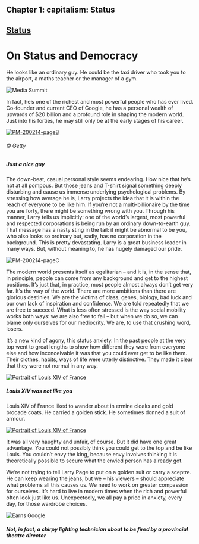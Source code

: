 Chapter  1: capitalism: Status
-----------------------------

[Status](../category/capitalism/status/index.html)
--------------------------------------------------

On Status and Democracy
=======================

<span class="s1">He looks like an ordinary guy. He could be the taxi driver who took you to the airport, a maths teacher or the manager of a gym.</span>

![Media Summit](http://i0.wp.com/www.thebookoflife.org/wp-content/uploads/2014/09/PM-200214-pageA.jpg)

<span class="s1">In fact, he’s one of the richest and most powerful people who has ever lived. Co-founder and current CEO of Google, he has a personal wealth of upwards of $20 billion and a profound role in shaping the modern world. Just into his forties, he may still only be at the early stages of his career.</span>

[![PM-200214-pageB](http://i2.wp.com/www.thebookoflife.org/wp-content/uploads/2014/10/PM-200214-pageB.jpg?resize=635%2C543)](http://i0.wp.com/www.thebookoflife.org/wp-content/uploads/2014/10/PM-200214-pageB.jpg)

###### © Getty

##### <span class="s1">**Just a nice guy**</span>

<span class="s1">The down-beat, casual personal style seems endearing. How nice that he’s not at all pompous. But those jeans and T-shirt signal something deeply disturbing and cause us immense underlying psychological problems. By stressing how average he is, Larry projects the idea that it is within the reach of everyone to be like him. If you’re not a multi-billionaire by the time you are forty, there might be something wrong with you. Through his manner, Larry tells us implicitly: one of the world’s largest, most powerful and respected corporations is being run by an ordinary down-to-earth guy. That message has a nasty sting in the tail: it might be abnormal to be you, who also looks so ordinary but, sadly, has no corporation in the background. This is pretty devastating. Larry is a great business leader in many ways. But, without meaning to, he has hugely damaged our pride.</span>

![PM-200214-pageC](http://i1.wp.com/www.thebookoflife.org/wp-content/uploads/2014/09/PM-200214-pageC.jpg)

<span class="s1">The modern world presents itself as egalitarian – and it is, in the sense that, in principle, people can come from any background and get to the highest positions. It’s just that, in practice, most people almost always don’t get very far. It’s the way of the world. There are more ambitions than there are glorious destinies. We are the victims of class, genes, biology, bad luck and our own lack of inspiration and confidence. We are told repeatedly that we are free to succeed. What is less often stressed is the way social mobility works both ways: we are also free to fail – but when we do so, we can blame only ourselves for our mediocrity. We are, to use that crushing word, losers.</span>

<span class="s1">It’s a new kind of agony, this status anxiety. In the past people at the very top went to great lengths to show how different they were from everyone else and how inconceivable it was that you could ever get to be like them. Their clothes, habits, ways of life were utterly distinctive. They made it clear that they were not normal in any way.</span>

[![Portrait of Louis XIV of France](http://i1.wp.com/www.thebookoflife.org/wp-content/uploads/2014/10/PM-200214-pageD.jpg?resize=635%2C440)](http://i1.wp.com/www.thebookoflife.org/wp-content/uploads/2014/10/PM-200214-pageD.jpg)

##### <span class="s1">Louis XIV was not like you</span>

<span class="s1">Louis XIV of France liked to wander about in ermine cloaks and gold brocade coats. He carried a golden stick. He sometimes donned a suit of armour.</span>

[![Portrait of Louis XIV of France](http://i0.wp.com/www.thebookoflife.org/wp-content/uploads/2014/10/PM-200214-pageE.jpg?resize=635%2C451)](http://i0.wp.com/www.thebookoflife.org/wp-content/uploads/2014/10/PM-200214-pageE.jpg)

<span class="s1">It was all very haughty and unfair, of course. But it did have one great advantage. You could not possibly think you could get to the top and be like Louis. You couldn’t envy the king, because envy involves thinking it is theoretically possible to secure what the envied person has already got.</span>

<span class="s1">We’re not trying to tell Larry Page to put on a golden suit or carry a sceptre. He can keep wearing the jeans, but we – his viewers – should appreciate what problems all this causes us. We need to work on greater compassion for ourselves. It’s hard to live in modern times when the rich and powerful often look just like us. Unexpectedly, we all pay a price in anxiety, every day, for those wardrobe choices.</span>

![Earns Google](http://i2.wp.com/www.thebookoflife.org/wp-content/uploads/2014/09/PM-200214-pageF.jpg)

##### <span class="s1">Not, in fact, a chirpy lighting technician about to be fired by a provincial theatre director</span>

